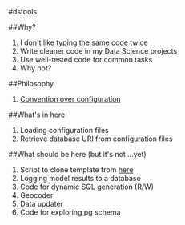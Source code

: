 #dstools

##Why?

1. I don't like typing the same code twice
2. Write cleaner code in my Data Science projects
3. Use well-tested code for common tasks
4. Why not?

##Philosophy

1. [Convention over configuration](https://en.wikipedia.org/wiki/Convention_over_configuration)

##What's in here

1. Loading configuration files
2. Retrieve database URI from configuration files

##What should be here (but it's not ...yet)

1. Script to clone template from [here](https://github.com/edublancas/ds-template)
2. Logging model results to a database
3. Code for dynamic SQL generation (R/W)
4. Geocoder
5. Data updater
6. Code for exploring pg schema
